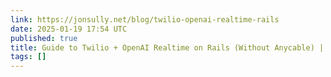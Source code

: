 ```yaml
---
link: https://jonsully.net/blog/twilio-openai-realtime-rails
date: 2025-01-19 17:54 UTC
published: true
title: Guide to Twilio + OpenAI Realtime on Rails (Without Anycable) | Jon Sully
tags: []
---
```



